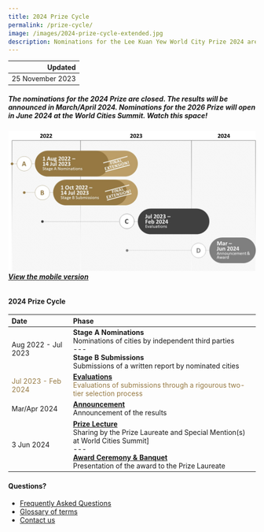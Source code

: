 ```yaml
---
title: 2024 Prize Cycle
permalink: /prize-cycle/
image: /images/2024-prize-cycle-extended.jpg
description: Nominations for the Lee Kuan Yew World City Prize 2024 are closed. The results will be announced in March/April 2024. Watch this space! 
---
```


| Updated |
|---:|
| 25 November 2023 |

##### The nominations for the 2024 Prize are closed. The results will be announced in March/April 2024. Nominations for the 2026 Prize will open in June 2024 at the World Cities Summit. Watch this space! 

###### ![2024 Prize cycle](/images/2024-prize-cycle-extended.jpg)**[View the mobile version](/images/2024-prize-cycle-mobile-extended.jpg/)**

#### **2024 Prize Cycle**

| Date | Phase |
| :--- | :--- |
| Aug 2022 - Jul 2023 | **Stage A Nominations** <br> Nominations of cities by independent third parties <br> --- <br> **Stage B Submissions** <br> Submissions of a written report by nominated cities |
| <font color="#967942">Jul 2023 - Feb 2024</font> | <font color="#967942"><b>[Evaluations](/evaluations/)</b> <br> Evaluations of submissions through a rigourous two-tier selection process</font> |
| Mar/Apr 2024 | **[Announcement](/award/)** <br> Announcement of the results |
| 3 Jun 2024 | **[Prize Lecture](/award/)** <br> Sharing by the Prize Laureate and Special Mention(s) at World Cities Summit] <br> --- <br> **[Award Ceremony & Banquet](/award/)** <br> Presentation of the award to the Prize Laureate |

#### **Questions?**

- [Frequently Asked Questions](/faq/)
- [Glossary of terms](/glossary/)
- [Contact us](/feedback/)
